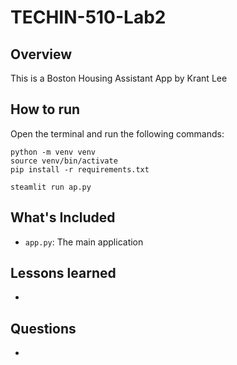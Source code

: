 # TECHIN-510-Lab2

## Overview

This is a Boston Housing Assistant App by Krant Lee

## How to run

Open the terminal and run the following commands:
```
python -m venv venv
source venv/bin/activate
pip install -r requirements.txt
```
```
steamlit run ap.py
```

## What's Included

- `app.py`: The main application

## Lessons learned
- 

## Questions
- 